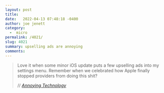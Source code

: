 ```yaml
---
layout: post
title:  
date:   2022-04-13 07:48:18 -0400
author: joe jenett
category:
  -  micro
permalink: /4021/
slug: 4021
summary: upselling ads are annoying
comments: 
---
```

<blockquote class="quoteback" data-title="Annoying Technology" data-author="//Manuel Grabowski" data-avatar="https://annoying.technology/apple-touch-icon.png" cite="https://annoying.technology/posts/d97d89e6626e910c/">
	<p>
	Love it when some minor iOS update puts a few upselling ads into my settings menu. Remember when we celebrated how Apple finally stopped providers from doing this shit?	
	</p>
	<footer>
		// 
		<cite>
			<a href="https://annoying.technology/posts/d97d89e6626e910c/">Annoying Technology</a>
		</cite>
	</footer>
</blockquote>


<a href="https://brid.gy/publish/twitter"></a>
<data class="p-bridgy-omit-link" value="false"></data>